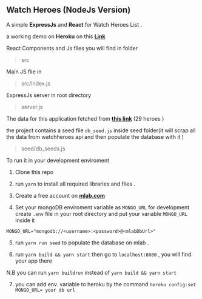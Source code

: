 ## Watch Heroes (NodeJs Version)

A simple **ExpressJs** and **React** for Watch Heroes List .

a working demo on **Heroku** on this **[Link](https://watchheroesnode.herokuapp.com/)**

React Components and Js files you will find in folder

> src

Main JS file in

> src/index.js

ExpressJs server in root directory

> server.js

The data for this application fetched from **[this link](https://overwatch-api.tekrop.fr/)** (29 heroes )

the project contains a seed file `db_seed.js` inside seed folder(it will scrap all the data from watchheroes api and then populate the database with it )

> seed/db_seeds.js

To run it in your development enviroment

1. Clone this repo

2. run `yarn` to install all required libraries and files .

3. Create a free account on **[mlab.com](https://mlab.com)**

4. Set your mongoDB enviroment variable as `MONGO_URL` for development create `.env` file in your root directory and put your variable `MONGO_URL` inside it

```
MONGO_URL="mongodb://<username>:<password>@<mlabDbUrl>"
```

5. run `yarn run seed` to populate the database on mlab .

6. run `yarn build && yarn start` then go to `localhost:8080` , you will find your app there

N.B you can run `yarn buildrun` instead of `yarn build && yarn start`

7. you can add env. variable to heroku by the command `heroku config:set MONGO_URL= your db url`
